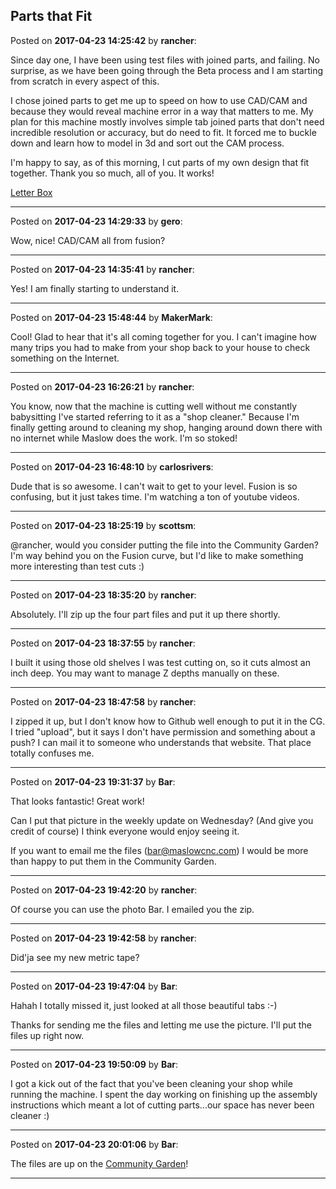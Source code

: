 ## Parts that Fit
Posted on **2017-04-23 14:25:42** by **rancher**:

Since day one, I have been using test files with joined parts, and failing.  No surprise, as we have been going through the Beta process and I am starting from scratch in every aspect of this.



  I chose joined parts to get me up to speed on how to use CAD/CAM and because they would reveal machine error in a way that matters to me.  My plan for this machine mostly involves simple tab joined parts that don't need incredible resolution or accuracy, but do need to fit.  It forced me to buckle down and learn how to model in 3d and sort out the CAM process.  



I'm happy to say, as of this morning, I cut parts of my own design that fit together.  Thank you so much, all of you.  It works!



 [Letter Box](/images/gu/gujh_letterbox.jpg.jpg)

---

Posted on **2017-04-23 14:29:33** by **gero**:

Wow, nice! CAD/CAM all from fusion?

---

Posted on **2017-04-23 14:35:41** by **rancher**:

Yes!  I am finally starting to understand it.

---

Posted on **2017-04-23 15:48:44** by **MakerMark**:

Cool! Glad to hear that it's all coming together for you. I can't imagine how many trips you had to make from your shop back to your house to check something on the Internet.

---

Posted on **2017-04-23 16:26:21** by **rancher**:

You know, now that the machine is cutting well without me constantly babysitting I've started referring to it as a "shop cleaner."  Because I'm finally getting around to cleaning my shop, hanging around down there with no internet while Maslow does the work.  I'm so stoked!

---

Posted on **2017-04-23 16:48:10** by **carlosrivers**:

Dude that is so awesome. I can't wait to get to your level. Fusion is so confusing, but it just takes time. I'm watching a ton of youtube videos.

---

Posted on **2017-04-23 18:25:19** by **scottsm**:

@rancher, would you consider putting the file into the Community Garden? I'm way behind you on the Fusion curve, but I'd like to make something more interesting than test cuts :)

---

Posted on **2017-04-23 18:35:20** by **rancher**:

Absolutely.  I'll zip up the four part files and put it up there shortly.

---

Posted on **2017-04-23 18:37:55** by **rancher**:

I built it using those old shelves I was test cutting on, so it cuts almost an inch deep.  You may want to manage Z depths manually on these.

---

Posted on **2017-04-23 18:47:58** by **rancher**:

I zipped it up, but I don't know how to Github well enough to put it in the CG.  I tried "upload", but it says I don't have permission and something about a push?  I can mail it to someone who understands that website.  That place totally confuses me.

---

Posted on **2017-04-23 19:31:37** by **Bar**:

That looks fantastic! Great work! 



Can I put that picture in the weekly update on Wednesday? (And give you credit of course) I think everyone would enjoy seeing it.



If you want to email me the files (bar@maslowcnc.com) I would be more than happy to put them in the Community Garden.

---

Posted on **2017-04-23 19:42:20** by **rancher**:

Of course you can use the photo Bar.  I emailed you the zip.

---

Posted on **2017-04-23 19:42:58** by **rancher**:

Did'ja see my new metric tape?

---

Posted on **2017-04-23 19:47:04** by **Bar**:

Hahah I totally missed it, just looked at all those beautiful tabs :-)



Thanks for sending me the files and letting me use the picture. I'll put the files up right now.

---

Posted on **2017-04-23 19:50:09** by **Bar**:

I got a kick out of the fact that you've been cleaning your shop while running the machine. I spent the day working on finishing up the assembly instructions which meant a lot of cutting parts...our space has never been cleaner :)

---

Posted on **2017-04-23 20:01:06** by **Bar**:

The files are up on the [Community Garden](https://github.com/MaslowCNC/CommunityGarden/tree/master/Ranchers%20Letter%20Box)!

---

